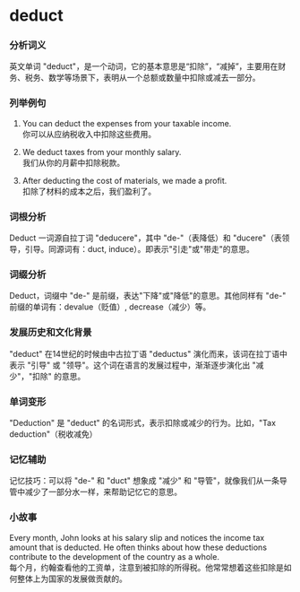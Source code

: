 # deduct

### 分析词义

  

英文单词 "deduct"，是一个动词，它的基本意思是“扣除”，“减掉”，主要用在财务、税务、数学等场景下，表明从一个总额或数量中扣除或减去一部分。

  

### 列举例句

  

1.  You can deduct the expenses from your taxable income.  
    你可以从应纳税收入中扣除这些费用。
    
      
    
2.  We deduct taxes from your monthly salary.  
    我们从你的月薪中扣除税款。
    
      
    
3.  After deducting the cost of materials, we made a profit.  
    扣除了材料的成本之后，我们盈利了。
    
      
    

  

### 词根分析

  

Deduct 一词源自拉丁词 "deducere"，其中 "de-"（表降低）和 "ducere"（表领导，引导。同源词有：duct, induce）。即表示"引走"或"带走"的意思。

  

### 词缀分析

  

Deduct，词缀中 "de-" 是前缀，表达"下降"或"降低"的意思。其他同样有 "de-" 前缀的单词有：devalue（贬值）, decrease（减少）等。

  

### 发展历史和文化背景

  

"deduct" 在14世纪的时候由中古拉丁语 "deductus" 演化而来，该词在拉丁语中表示 "引导" 或 "领导"。这个词在语言的发展过程中，渐渐逐步演化出 "减少"，"扣除" 的意思。

  

### 单词变形

  

"Deduction" 是 "deduct" 的名词形式，表示扣除或减少的行为。比如，"Tax deduction"（税收减免）

  

### 记忆辅助

  

记忆技巧：可以将 "de-" 和 "duct" 想象成 "减少" 和 "导管"，就像我们从一条导管中减少了一部分水一样，来帮助记忆它的意思。

  

### 小故事

  

Every month, John looks at his salary slip and notices the income tax amount that is deducted. He often thinks about how these deductions contribute to the development of the country as a whole.  
每个月，约翰查看他的工资单，注意到被扣除的所得税。他常常想着这些扣除是如何整体上为国家的发展做贡献的。
